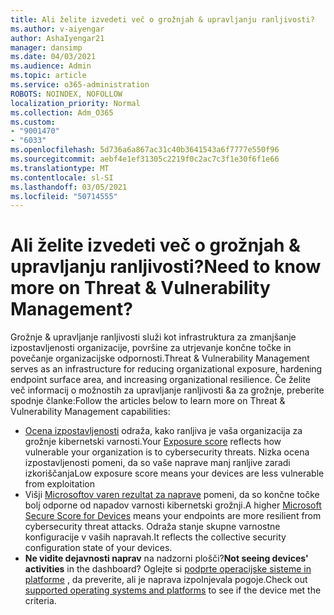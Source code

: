 ```yaml
---
title: Ali želite izvedeti več o grožnjah & upravljanju ranljivosti?
ms.author: v-aiyengar
author: AshaIyengar21
manager: dansimp
ms.date: 04/03/2021
ms.audience: Admin
ms.topic: article
ms.service: o365-administration
ROBOTS: NOINDEX, NOFOLLOW
localization_priority: Normal
ms.collection: Adm_O365
ms.custom:
- "9001470"
- "6033"
ms.openlocfilehash: 5d736a6a867ac31c40b3641543a6f7777e550f96
ms.sourcegitcommit: aebf4e1ef31305c2219f0c2ac7c3f1e30f6f1e66
ms.translationtype: MT
ms.contentlocale: sl-SI
ms.lasthandoff: 03/05/2021
ms.locfileid: "50714555"
---
```

# <a name="need-to-know-more-on-threat--vulnerability-management"></a><span data-ttu-id="13cfb-102">Ali želite izvedeti več o grožnjah & upravljanju ranljivosti?</span><span class="sxs-lookup"><span data-stu-id="13cfb-102">Need to know more on Threat & Vulnerability Management?</span></span>

<span data-ttu-id="13cfb-103">Grožnje & upravljanje ranljivosti služi kot infrastruktura za zmanjšanje izpostavljenosti organizacije, površine za utrjevanje končne točke in povečanje organizacijske odpornosti.</span><span class="sxs-lookup"><span data-stu-id="13cfb-103">Threat & Vulnerability Management serves as an infrastructure for reducing organizational exposure, hardening endpoint surface area, and increasing organizational resilience.</span></span> <span data-ttu-id="13cfb-104">Če želite več informacij o možnostih za upravljanje ranljivosti &a za grožnje, preberite spodnje članke:</span><span class="sxs-lookup"><span data-stu-id="13cfb-104">Follow the articles below to learn more on Threat & Vulnerability Management capabilities:</span></span>

- <span data-ttu-id="13cfb-105">[Ocena izpostavljenosti](https://docs.microsoft.com/windows/security/threat-protection/microsoft-defender-atp/tvm-exposure-score) odraža, kako ranljiva je vaša organizacija za grožnje kibernetski varnosti.</span><span class="sxs-lookup"><span data-stu-id="13cfb-105">Your [Exposure score](https://docs.microsoft.com/windows/security/threat-protection/microsoft-defender-atp/tvm-exposure-score) reflects how vulnerable your organization is to cybersecurity threats.</span></span> <span data-ttu-id="13cfb-106">Nizka ocena izpostavljenosti pomeni, da so vaše naprave manj ranljive zaradi izkoriščanja</span><span class="sxs-lookup"><span data-stu-id="13cfb-106">Low exposure score means your devices are less vulnerable from exploitation</span></span>
- <span data-ttu-id="13cfb-107">Višji [Microsoftov varen rezultat za naprave](https://docs.microsoft.com/windows/security/threat-protection/microsoft-defender-atp/tvm-microsoft-secure-score-devices) pomeni, da so končne točke bolj odporne od napadov varnosti kibernetski grožnji.</span><span class="sxs-lookup"><span data-stu-id="13cfb-107">A higher [Microsoft Secure Score for Devices](https://docs.microsoft.com/windows/security/threat-protection/microsoft-defender-atp/tvm-microsoft-secure-score-devices) means your endpoints are more resilient from cybersecurity threat attacks.</span></span> <span data-ttu-id="13cfb-108">Odraža stanje skupne varnostne konfiguracije v vaših napravah.</span><span class="sxs-lookup"><span data-stu-id="13cfb-108">It reflects the collective security configuration state of your devices.</span></span>
- <span data-ttu-id="13cfb-109">**Ne vidite dejavnosti naprav** na nadzorni plošči?</span><span class="sxs-lookup"><span data-stu-id="13cfb-109">**Not seeing devices' activities** in the dashboard?</span></span> <span data-ttu-id="13cfb-110">Oglejte si [podprte operacijske sisteme in platforme](https://docs.microsoft.com/windows/security/threat-protection/microsoft-defender-atp/tvm-supported-os) , da preverite, ali je naprava izpolnjevala pogoje.</span><span class="sxs-lookup"><span data-stu-id="13cfb-110">Check out [supported operating systems and platforms](https://docs.microsoft.com/windows/security/threat-protection/microsoft-defender-atp/tvm-supported-os) to see if the device met the criteria.</span></span>
